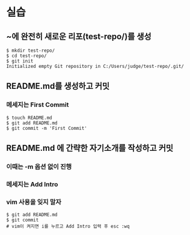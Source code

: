 # 실습
## ~에 완전히 새로운 리포(test-repo/)를 생성
```
$ mkdir test-repo/
$ cd test-repo/
$ git init
Initialized empty Git repository in C:/Users/judge/test-repo/.git/
```

## README.md를 생성하고 커밋
### 메세지는 First Commit

```
$ touch README.md
$ git add README.md
$ git commit -m 'First Commit'
```
## README.md 에 간략한 자기소개를 작성하고 커밋
### 이때는 -m 옵션 없이 진행
### 메세지는 Add Intro
### vim 사용을 잊지 말자

```
$ git add README.md
$ git commit
# vim이 켜지면 i를 누르고 Add Intro 입력 후 esc :wq
```

##
